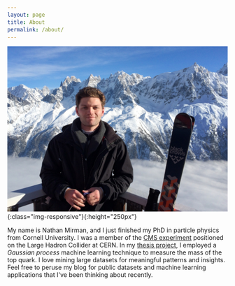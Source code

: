 ```yaml
---
layout: page
title: About
permalink: /about/
---
```


![profilepic](/assets/IMG_0996_3.jpg){:class="img-responsive"}{:height="250px"}

My name is Nathan Mirman, and I just finished my PhD in particle physics from Cornell University.  I was a member of the [CMS experiment](https://cms.cern) positioned on the Large Hadron Collider at CERN.  In my [thesis project][topmass], I employed a *Gaussian process* machine learning technique to measure the mass of the top quark.  I love mining large datasets for meaningful patterns and insights.  Feel free to peruse my blog for public datasets and machine learning applications that I've been thinking about recently.

[topmass]: https://arxiv.org/abs/1704.06142
